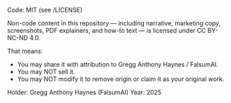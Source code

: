 Code: MIT (see /LICENSE)

Non-code content in this repository — including narrative, marketing copy, screenshots, PDF explainers, and how-to text — is licensed under CC BY-NC-ND 4.0.

That means:
- You may share it with attribution to Gregg Anthony Haynes / FalsumAI.
- You may NOT sell it.
- You may NOT modify it to remove origin or claim it as your original work.

Holder: Gregg Anthony Haynes (FalsumAI)
Year: 2025
